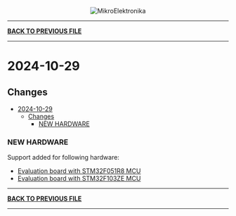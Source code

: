 <p align="center">
  <img src="http://www.mikroe.com/img/designs/beta/logo_small.png?raw=true" alt="MikroElektronika"/>
</p>

---

**[BACK TO PREVIOUS FILE](../changelog.md)**

---

# 2024-10-29

## Changes

- [2024-10-29](#2024-10-29)
  - [Changes](#changes)
    - [NEW HARDWARE](#new-hardware)

### NEW HARDWARE

Support added for following hardware:

+ [Evaluation board with STM32F051R8 MCU](https://www.st.com/content/st_com/en/products/evaluation-tools/product-evaluation-tools/mcu-mpu-eval-tools/stm32-mcu-mpu-eval-tools/stm32-eval-boards/stm320518-eval.html)
+ [Evaluation board with STM32F103ZE MCU](https://www.st.com/content/st_com/en/products/evaluation-tools/product-evaluation-tools/mcu-mpu-eval-tools/stm32-mcu-mpu-eval-tools/stm32-eval-boards/stm3210e-eval.html)

---

**[BACK TO PREVIOUS FILE](../changelog.md)**

---
